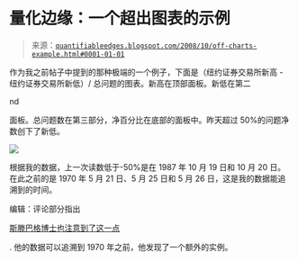 <!--yml

分类：未分类

日期：2024-05-18 13:37:01

-->

# 量化边缘：一个超出图表的示例

> 来源：[`quantifiableedges.blogspot.com/2008/10/off-charts-example.html#0001-01-01`](http://quantifiableedges.blogspot.com/2008/10/off-charts-example.html#0001-01-01)

作为我之前帖子中提到的那种极端的一个例子，下面是（纽约证券交易所新高 - 纽约证券交易所新低）/ 总问题的图表。新高在顶部面板。新低在第二

nd

面板。总问题数在第三部分，净百分比在底部的面板中。昨天超过 50%的问题净数创下了新低。

![](https://blogger.googleusercontent.com/img/b/R29vZ2xl/AVvXsEizd4frqqDeJ5K2aNBu1w9cdejnx024nExnvx9mhATb5wlLUVmH0sBMy3GX_Ci-x4y0F1VVqebiOuR8W5mTsj0f2GD7GTBumwM1kDa_9rqHZi8dwz3Fd-i8T7QFTpeXMu7P76D0RMa9I8s/s1600-h/27chart.png)

根据我的数据，上一次读数低于-50%是在 1987 年 10 月 19 日和 10 月 20 日。在此之前的是 1970 年 5 月 21 日、5 月 25 日和 5 月 26 日，这是我的数据能追溯到的时间。

编辑：评论部分指出

[斯滕巴格博士也注意到了这一点](http://traderfeed.blogspot.com/2008/10/look-at-broad-weakness-in-stock-market.html)

. 他的数据可以追溯到 1970 年之前，他发现了一个额外的实例。
